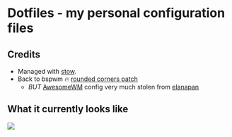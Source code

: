 # Dotfiles - my personal configuration files

## Credits
- Managed with [stow](https://www.gnu.org/software/stow/).
- Back to bspwm :fire: [rounded corners patch](https://github.com/j-james/bspwm-rounded-corners)
	- *BUT* [AwesomeWM](https://awesomewm.org/) config very much stolen from [elanapan](https://github.com/elenapan/dotfiles)

## What it currently looks like
![](./cache/2020-10-29-173208_6528x2160_scrot.png)
